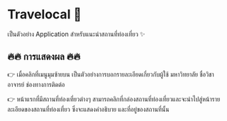 # Travelocal 🛫

เป็นตัวอย่าง Application สำหรับแนะนำสถานที่ท่องเที่ยว ✨

## 🔥🔥 การแสดงผล 🔥🔥

👉 เมื่อคลิกที่เมนูมุมซ้ายบน เป็นตัวอย่างการบอกรายละเอียดเกี่ยวกับผู้ใช้ มหาวิทยาลัย ชื่อวิชา อาจารย์ ช่องทางการติดต่อ 

👉 หน้าแรกที่มีสถานที่ท่องเที่ยวต่างๆ สามารถคลิกที่กล่องสถานที่ท่องเที่ยวและจะนำไปสู่หน้ารายละเอียดของสถานที่ท่องเที่ยว ซึ่งจะแสดงคำอธิบาย และที่อยู่ของสถานที่นั้น
